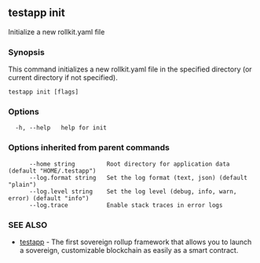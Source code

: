 ## testapp init

Initialize a new rollkit.yaml file

### Synopsis

This command initializes a new rollkit.yaml file in the specified directory (or current directory if not specified).

```
testapp init [flags]
```

### Options

```
  -h, --help   help for init
```

### Options inherited from parent commands

```
      --home string         Root directory for application data (default "HOME/.testapp")
      --log.format string   Set the log format (text, json) (default "plain")
      --log.level string    Set the log level (debug, info, warn, error) (default "info")
      --log.trace           Enable stack traces in error logs
```

### SEE ALSO

* [testapp](testapp.md)  - The first sovereign rollup framework that allows you to launch a sovereign, customizable blockchain as easily as a smart contract.
